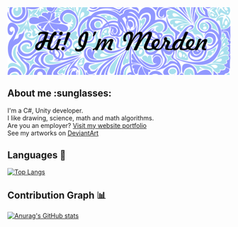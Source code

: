 <img align = "center" src="banner_gh.png" alt="" >
<h2>About me :sunglasses:</h2>
<p>I'm a C#, Unity developer.<br>
  I like drawing, science, math and math algorithms.<br>
  Are you an employer? <a href="https://merdenhran.github.io/MerdenHran/">Visit my website portfolio</a><br>
  See my artworks on <a href="https://www.deviantart.com/merdenhran">DeviantArt</a>
</p>

<h2>Languages 📝</h2>

[![Top Langs](https://github-readme-stats.vercel.app/api/top-langs/?username=MerdenHran&theme=buefy)](https://github.com/anuraghazra/github-readme-stats)

<h2>Contribution Graph 📊</h2>

[![Anurag's GitHub stats](https://github-readme-stats.vercel.app/api?username=MerdenHran&theme=buefy&show_icons=true)](https://github.com/anuraghazra/github-readme-stats)


<!--
**MerdenHran/MerdenHran** is a ✨ _special_ ✨ repository because its `README.md` (this file) appears on your GitHub profile.

Here are some ideas to get you started:

- 🔭 I’m currently working on ...
- 🌱 I’m currently learning ...
- 👯 I’m looking to collaborate on ...
- 🤔 I’m looking for help with ...
- 💬 Ask me about ...
- 📫 How to reach me: ...
- 😄 Pronouns: ...
- ⚡ Fun fact: ...
-->
